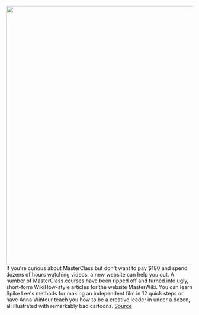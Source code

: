 <img src='https://cdn.vox-cdn.com/thumbor/FrBcXC4u5CiRjh2YaehZuwGMch8=/0x0:2880x1388/1200x800/filters:focal(595x463:1055x923)/cdn.vox-cdn.com/uploads/chorus_image/image/67182198/Screen_Shot_2020_08_10_at_12.43.33_PM.0.png' width='700px' /><br/>
If you're curious about MasterClass but don't want to pay $180 and spend dozens of hours watching videos, a new website can help you out. A number of MasterClass courses have been ripped off and turned into ugly, short-form WikiHow-style articles for the website MasterWiki. You can learn Spike Lee's methods for making an independent film in 12 quick steps or have Anna Wintour teach you how to be a creative leader in under a dozen, all illustrated with remarkably bad cartoons.
<a href='https://www.theverge.com/2020/8/10/21361894/masterwiki-mschf-masterclass-ripoff-wikihow'> Source <a/>